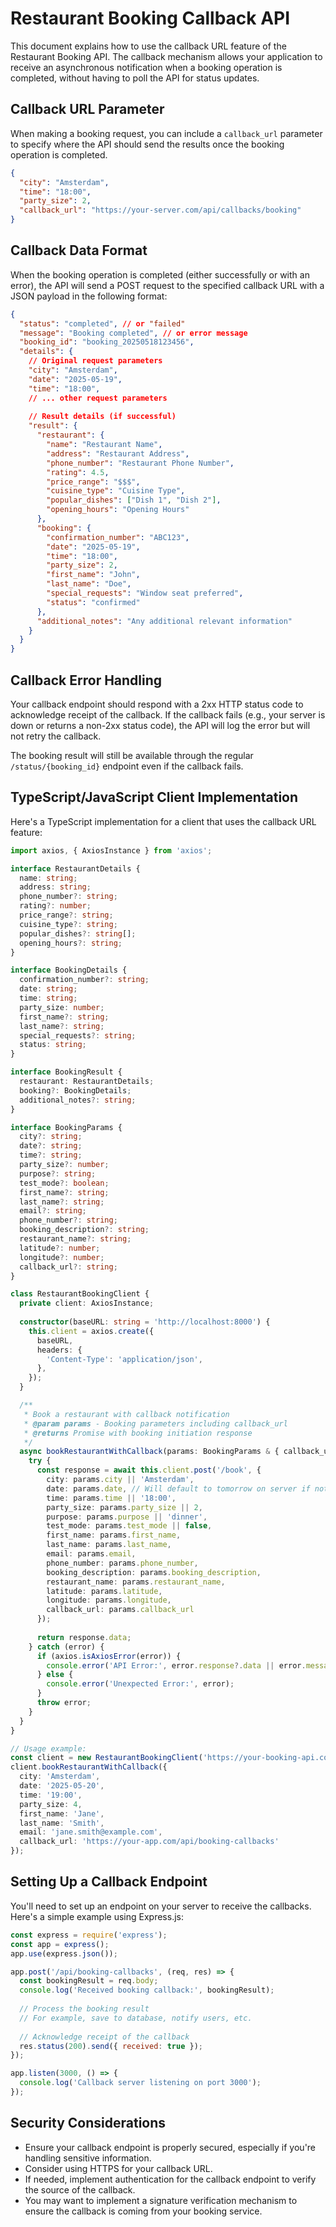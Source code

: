 # Restaurant Booking Callback API

This document explains how to use the callback URL feature of the Restaurant Booking API. The callback mechanism allows your application to receive an asynchronous notification when a booking operation is completed, without having to poll the API for status updates.

## Callback URL Parameter

When making a booking request, you can include a `callback_url` parameter to specify where the API should send the results once the booking operation is completed.

```json
{
  "city": "Amsterdam",
  "time": "18:00",
  "party_size": 2,
  "callback_url": "https://your-server.com/api/callbacks/booking"
}
```

## Callback Data Format

When the booking operation is completed (either successfully or with an error), the API will send a POST request to the specified callback URL with a JSON payload in the following format:

```json
{
  "status": "completed", // or "failed"
  "message": "Booking completed", // or error message
  "booking_id": "booking_20250518123456",
  "details": {
    // Original request parameters
    "city": "Amsterdam",
    "date": "2025-05-19",
    "time": "18:00",
    // ... other request parameters
    
    // Result details (if successful)
    "result": {
      "restaurant": {
        "name": "Restaurant Name",
        "address": "Restaurant Address",
        "phone_number": "Restaurant Phone Number",
        "rating": 4.5,
        "price_range": "$$$",
        "cuisine_type": "Cuisine Type",
        "popular_dishes": ["Dish 1", "Dish 2"],
        "opening_hours": "Opening Hours"
      },
      "booking": {
        "confirmation_number": "ABC123",
        "date": "2025-05-19",
        "time": "18:00",
        "party_size": 2,
        "first_name": "John",
        "last_name": "Doe",
        "special_requests": "Window seat preferred",
        "status": "confirmed"
      },
      "additional_notes": "Any additional relevant information"
    }
  }
}
```

## Callback Error Handling

Your callback endpoint should respond with a 2xx HTTP status code to acknowledge receipt of the callback. If the callback fails (e.g., your server is down or returns a non-2xx status code), the API will log the error but will not retry the callback.

The booking result will still be available through the regular `/status/{booking_id}` endpoint even if the callback fails.

## TypeScript/JavaScript Client Implementation

Here's a TypeScript implementation for a client that uses the callback URL feature:

```typescript
import axios, { AxiosInstance } from 'axios';

interface RestaurantDetails {
  name: string;
  address: string;
  phone_number?: string;
  rating?: number;
  price_range?: string;
  cuisine_type?: string;
  popular_dishes?: string[];
  opening_hours?: string;
}

interface BookingDetails {
  confirmation_number?: string;
  date: string;
  time: string;
  party_size: number;
  first_name?: string;
  last_name?: string;
  special_requests?: string;
  status: string;
}

interface BookingResult {
  restaurant: RestaurantDetails;
  booking?: BookingDetails;
  additional_notes?: string;
}

interface BookingParams {
  city?: string;
  date?: string;
  time?: string;
  party_size?: number;
  purpose?: string;
  test_mode?: boolean;
  first_name?: string;
  last_name?: string;
  email?: string;
  phone_number?: string;
  booking_description?: string;
  restaurant_name?: string;
  latitude?: number;
  longitude?: number;
  callback_url?: string;
}

class RestaurantBookingClient {
  private client: AxiosInstance;
  
  constructor(baseURL: string = 'http://localhost:8000') {
    this.client = axios.create({
      baseURL,
      headers: {
        'Content-Type': 'application/json',
      },
    });
  }

  /**
   * Book a restaurant with callback notification
   * @param params - Booking parameters including callback_url
   * @returns Promise with booking initiation response
   */
  async bookRestaurantWithCallback(params: BookingParams & { callback_url: string }) {
    try {
      const response = await this.client.post('/book', {
        city: params.city || 'Amsterdam',
        date: params.date, // Will default to tomorrow on server if not provided
        time: params.time || '18:00',
        party_size: params.party_size || 2,
        purpose: params.purpose || 'dinner',
        test_mode: params.test_mode || false,
        first_name: params.first_name,
        last_name: params.last_name,
        email: params.email,
        phone_number: params.phone_number,
        booking_description: params.booking_description,
        restaurant_name: params.restaurant_name,
        latitude: params.latitude,
        longitude: params.longitude,
        callback_url: params.callback_url
      });
      
      return response.data;
    } catch (error) {
      if (axios.isAxiosError(error)) {
        console.error('API Error:', error.response?.data || error.message);
      } else {
        console.error('Unexpected Error:', error);
      }
      throw error;
    }
  }
}

// Usage example:
const client = new RestaurantBookingClient('https://your-booking-api.com');
client.bookRestaurantWithCallback({
  city: 'Amsterdam',
  date: '2025-05-20',
  time: '19:00',
  party_size: 4,
  first_name: 'Jane',
  last_name: 'Smith',
  email: 'jane.smith@example.com',
  callback_url: 'https://your-app.com/api/booking-callbacks'
});
```

## Setting Up a Callback Endpoint

You'll need to set up an endpoint on your server to receive the callbacks. Here's a simple example using Express.js:

```javascript
const express = require('express');
const app = express();
app.use(express.json());

app.post('/api/booking-callbacks', (req, res) => {
  const bookingResult = req.body;
  console.log('Received booking callback:', bookingResult);
  
  // Process the booking result
  // For example, save to database, notify users, etc.
  
  // Acknowledge receipt of the callback
  res.status(200).send({ received: true });
});

app.listen(3000, () => {
  console.log('Callback server listening on port 3000');
});
```

## Security Considerations

- Ensure your callback endpoint is properly secured, especially if you're handling sensitive information.
- Consider using HTTPS for your callback URL.
- If needed, implement authentication for the callback endpoint to verify the source of the callback.
- You may want to implement a signature verification mechanism to ensure the callback is coming from your booking service.
